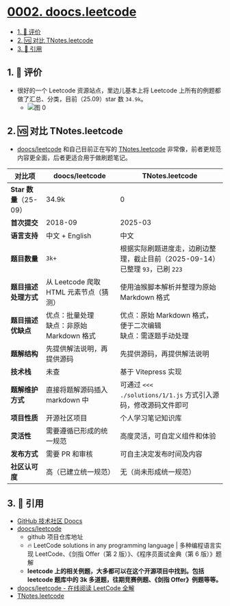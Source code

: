 # [0002. doocs.leetcode](https://github.com/tnotesjs/TNotes.algorithms/tree/main/notes/0002.%20doocs.leetcode)

<!-- region:toc -->

- [1. 🫧 评价](#1--评价)
- [2. 🆚 对比 TNotes.leetcode](#2--对比-tnotesleetcode)
- [3. 🔗 引用](#3--引用)

<!-- endregion:toc -->

## 1. 🫧 评价

- 很好的一个 Leetcode 资源站点，里边儿基本上将 Leetcode 上所有的例题都做了汇总、分类，目前（25.09）star 数 `34.9k`。
  - ![图 0](https://cdn.jsdelivr.net/gh/tnotesjs/imgs@main/2025-09-14-11-51-54.png)

## 2. 🆚 对比 TNotes.leetcode

- [doocs/leetcode][2] 和自己目前正在写的 [TNotes.leetcode][1] 非常像，前者更规范内容更全面，后者更适合用于做刷题笔记。

| 对比项 | doocs/leetcode | TNotes.leetcode |
| --- | --- | --- |
| **Star 数量**（25-09） | 34.9k | 0 |
| **首次提交** | 2018-09 | 2025-03 |
| **语言支持** | 中文 + English | 中文 |
| **题目数量** | `3k+` | 根据实际刷题进度走，边刷边整理，截止目前（2025-09-14）已整理 `93`，已刷 `223` |
| **题目描述处理方式** | 从 Leetcode 爬取 HTML 元素节点（猜测） | 使用油猴脚本解析并整理为原始 Markdown 格式 |
| **题目描述优缺点** | 优点：批量处理<br>缺点：非原始 Markdown 格式 | 优点：原始 Markdown 格式，便于二次编辑<br>缺点：需逐题手动处理 |
| **题解结构** | 先提供解法说明，再提供源码 | 先提供源码，再提供解法说明 |
| **技术栈** | 未查 | 基于 Vitepress 实现 |
| **题解维护方式** | 直接将题解源码插入 markdown 中 | 可通过 `<<< ./solutions/1/1.js` 方式引入源码，修改源码文件即可 |
| **项目性质** | 开源社区项目 | 个人学习笔记知识库 |
| **灵活性** | 需要遵循已形成的统一规范 | 高度灵活，可自定义组件和体验 |
| **发布方式** | 需要 PR 和审核 | 可自主决定发布时间及内容 |
| **社区认可度** | 高（已建立统一规范） | 无（尚未形成统一规范） |

## 3. 🔗 引用

- [GitHub 技术社区 Doocs][1]
- [doocs/leetcode][2]
  - github 项目仓库地址
  - 🔥 LeetCode solutions in any programming language | 多种编程语言实现 LeetCode、《剑指 Offer（第 2 版）》、《程序员面试金典（第 6 版）》题解
  - **leetcode 上的相关例题，大多都可以在这个开源项目中找到。包括 leetcode 题库中的 3k 多道题，往期竞赛例题、《剑指 Offer》例题等等。**
- [doocs/leetcode - 在线阅读 LeetCode 全解][3]
- [TNotes.leetcode][4]

[1]: https://github.com/doocs
[2]: https://github.com/doocs/leetcode
[3]: https://doocs.github.io/leetcode/lc/1/
[4]: https://tnotesjs.github.io/TNotes.leetcode/
